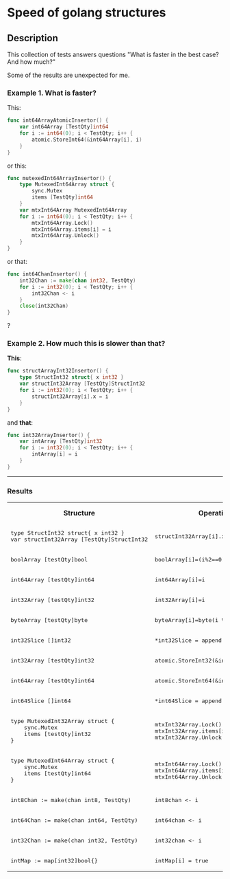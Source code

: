 # Speed of golang structures

## Description

This collection of tests answers questions "What is faster in the best case? And how much?"

Some of the results are unexpected for me.

### __Example 1. What is faster?__

This:
```go
func int64ArrayAtomicInsertor() {
	var int64Array [TestQty]int64
	for i := int64(0); i < TestQty; i++ {
		atomic.StoreInt64(&int64Array[i], i)
	}
}
``` 
or this:

```go
func mutexedInt64ArrayInsertor() {
	type MutexedInt64Array struct {
		sync.Mutex
		items [TestQty]int64
	}
	var mtxInt64Array MutexedInt64Array
	for i := int64(0); i < TestQty; i++ {
		mtxInt64Array.Lock()
		mtxInt64Array.items[i] = i
		mtxInt64Array.Unlock()
	}
}
```
or that:

```go
func int64ChanInsertor() {
	int32Chan := make(chan int32, TestQty)
	for i := int32(0); i < TestQty; i++ {
		int32Chan <- i
	}
	close(int32Chan)
}
```

?

### Example 2. How much **this** is slower than **that**?

**This**:

```go
func structArrayInt32Insertor() {
	type StructInt32 struct{ x int32 }
	var structInt32Array [TestQty]StructInt32
	for i := int32(0); i < TestQty; i++ {
		structInt32Array[i].x = i
	}
}
```

and **that**:

```go
func int32ArrayInsertor() {
	var intArray [TestQty]int32
	for i := int32(0); i < TestQty; i++ {
		intArray[i] = i
	}
}
```

----------

### __Results__


<table>
<tr><th>Structure</th><th>Operation</th><th>Summary Duration(Ns)</th><th>Op Cost(ns)</th></tr>
<tr>
        <td><pre>type StructInt32 struct{ x int32 }
var structInt32Array [TestQty]StructInt32</pre></td><td><pre>structInt32Array[i].x = i</pre></td><td>13280408</td>
        <td>1.26ns</td>
    </tr><tr>
        <td><pre>boolArray [testQty]bool</pre></td><td><pre>boolArray[i]=(i%2==0)</pre></td><td>15358327</td>
        <td>1.46ns</td>
    </tr><tr>
        <td><pre>int64Array [testQty]int64</pre></td><td><pre>int64Array[i]=i</pre></td><td>16585783</td>
        <td>1.58ns</td>
    </tr><tr>
        <td><pre>int32Array [testQty]int32</pre></td><td><pre>int32Array[i]=i</pre></td><td>20111850</td>
        <td>1.91ns</td>
    </tr><tr>
        <td><pre>byteArray [testQty]byte</pre></td><td><pre>byteArray[i]=byte(i % 255)</pre></td><td>29764109</td>
        <td>2.83ns</td>
    </tr><tr>
        <td><pre>int32Slice []int32</pre></td><td><pre>*int32Slice = append(*int32Slice, i)</pre></td><td>106798203</td>
        <td>10.18ns</td>
    </tr><tr>
        <td><pre>int32Array [testQty]int32</pre></td><td><pre>atomic.StoreInt32(&amp;intArray[i], i)</pre></td><td>118543330</td>
        <td>11.3ns</td>
    </tr><tr>
        <td><pre>int64Array [testQty]int64</pre></td><td><pre>atomic.StoreInt64(&amp;intArray[i], i)</pre></td><td>137920576</td>
        <td>13.15ns</td>
    </tr><tr>
        <td><pre>int64Slice []int64</pre></td><td><pre>*int64Slice = append(*int64Slice, i)</pre></td><td>170328162</td>
        <td>16.24ns</td>
    </tr><tr>
        <td><pre>type MutexedInt32Array struct {
	sync.Mutex
	items [testQty]int32
}</pre></td><td><pre>mtxInt32Array.Lock()
mtxInt32Array.items[i] = i
mtxInt32Array.Unlock()</pre></td><td>310796749</td>
        <td>29.63ns</td>
    </tr><tr>
        <td><pre>type MutexedInt64Array struct {
	sync.Mutex
	items [testQty]int64
}</pre></td><td><pre>mtxInt64Array.Lock()
mtxInt64Array.items[i] = i
mtxInt64Array.Unlock()</pre></td><td>323613671</td>
        <td>30.86ns</td>
    </tr><tr>
        <td><pre>int8Chan := make(chan int8, TestQty)</pre></td><td><pre>int8chan &lt;- i</pre></td><td>461275292</td>
        <td>43.99ns</td>
    </tr><tr>
        <td><pre>int64Chan := make(chan int64, TestQty)</pre></td><td><pre>int64chan &lt;- i</pre></td><td>476790665</td>
        <td>45.47ns</td>
    </tr><tr>
        <td><pre>int32Chan := make(chan int32, TestQty)</pre></td><td><pre>int32chan &lt;- i</pre></td><td>484103547</td>
        <td>46.16ns</td>
    </tr><tr>
        <td><pre>intMap := map[int32]bool{}</pre></td><td><pre>intMap[i] = true</pre></td><td>3152781487</td>
        <td>300.67ns</td>
    </tr>
</table>

